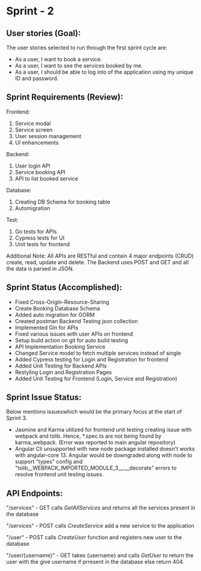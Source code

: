 # Sprint - 2

## User stories (Goal):

The user stories selected to run through the first sprint cycle are:
* As a user, I want to book a service.
* As a user, I want to see the services booked by me.
* As a user, I should be able to log into of the application using my unique ID and password.


## Sprint Requirements (Review):
Frontend:
1.	Service modal
2.	Service screen
3.	User session management
4.	UI enhancements

Backend:
1.	User login API
2.	Service booking API
3.  API to list booked service

Database:
1.	Creating DB Schema for booking table
2.	Automigration

Test:
1.  Go tests for APIs
2.  Cypress tests for UI
3.  Unit tests for frontend

Additional Note:
All APIs are RESTful and contain 4 major endpoints (CRUD) create, read, update and delete. The Backend uses POST and GET and all the data is parsed in JSON.

## Sprint Status (Accomplished):

- Fixed Cross-Origin-Resource-Sharing
- Create Booking Database Schema
- Added auto migration for GORM
- Created postman Backend Testing json collection
- Implemented Gin for APIs
- Fixed various issues with user APIs on frontend
- Setup build action on git for auto build testing
- API Implementation Booking Service
- Changed Service model to fetch multiple services instead of single
- Added Cypress testing for Login and Registration for frontend
- Added Unit Testing for Backend APIs
- Restyling Login and Registration Pages
- Added Unit Testing for Frontend (Login, Service and Registration)


## Sprint Issue Status:

Below mentions issueswhich would be the primary focus at the start of Sprint 3.

- Jasmine and Karma utilized for frontend unit testing creating issue with webpack and tslib. Hence, *.spec.ts are not being found by karma_webpack. (Error was reported to main angular repository)
- Angular Cli unsupported with new node package installed doesn't works with angular-core 13. Angular would be downgraded along with node to support "types" config and "tslib__WEBPACK_IMPORTED_MODULE_3__.__decorate" errors to resolve frontend unit testing issues.



## API Endpoints:
"/services" - GET calls *GetAllServices* and returns all the services present in the database

"/services" - POST calls *CreateService* add a new service to the application

"/user" - POST calls *CreateUser* function and registers new user to the database 
 
"/user/{username}" - GET takes {username} and calls *GetUser* to return the user with the give username if prresent in the database else return 404.
